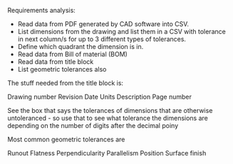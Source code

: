 Requirements analysis:
- Read data from PDF generated by CAD software into CSV.
- List dimensions from the drawing and list them in a CSV with tolerance in next
  column/s for up to 3 different types of tolerances.
- Define which quadrant the dimension is in.
- Read data from Bill of material (BOM)
- Read data from title block
- List geometric tolerances also


The stuff needed from the title block is:

Drawing number
Revision
Date
Units
Description
Page number

See the box that says the tolerances of dimensions that are otherwise
untoleranced - so use that to see what tolerance the dimensions are depending
on the number of digits after the decimal poiny

Most common geometric tolerances are

Runout
Flatness
Perpendicularity
Parallelism
Position
Surface finish

